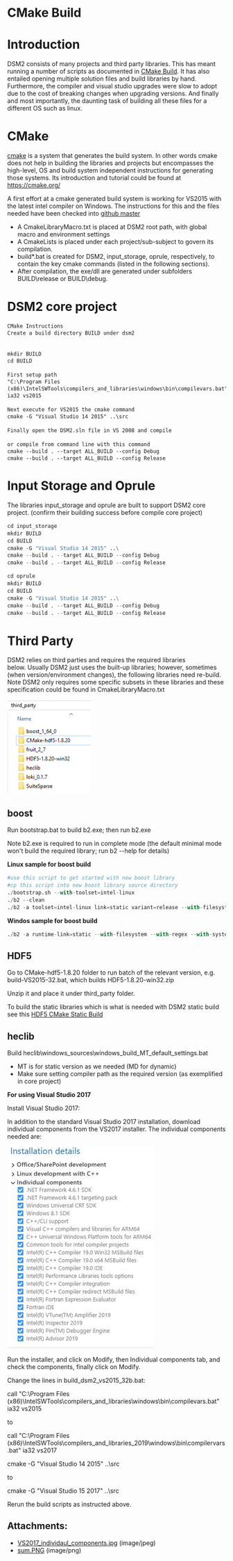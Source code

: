 # CMake Build

# Introduction

DSM2 consists of many projects and third party libraries. This has meant
running a number of scripts as documented in [CMake Build](CMake_Build).
It has also entailed opening multiple solution files and build libraries
by hand. Furthermore, the compiler and visual studio upgrades were slow
to adopt due to the cost of breaking changes when upgrading versions.
And finally and most importantly, the daunting task of building all
these files for a different OS such as linux.

# CMake

<a href="https://cmake.org/" rel="nofollow">cmake</a> is a system that
generates the build system. In other words cmake does not help in
building the libraries and projects but encompasses the high-level, OS
and build system independent instructions for generating those systems.
Its introduction and tutorial could be found at
<a href="https://cmake.org/" rel="nofollow">https://cmake.org/</a>

  

A first effort at a cmake generated build system is working for VS2015
with the latest intel compiler on Windows. The instructions for this and
the files needed have been checked into <a
href="https://github.com/CADWRDeltaModeling/dsm2/blob/master/dsm2/src/README.CMAKE.txt"
rel="nofollow">github master</a>

-   A CmakeLibraryMacro.txt is placed at DSM2 root path, with global
    macro and environment settings
-   A CmakeLists is placed under each project/sub-subject to govern its
    compilation.
-   build\*.bat is created for DSM2, input_storage, oprule,
    respectively, to contain the key cmake commands (listed in the
    following sections).
-   After compilation, the exe/dll are generated under subfolders
    BUILD\release or BUILD\debug.

# DSM2 core project

    CMake Instructions
    Create a build directory BUILD under dsm2


    mkdir BUILD
    cd BUILD

    First setup path 
    "C:\Program Files (x86)\IntelSWTools\compilers_and_libraries\windows\bin\compilevars.bat" ia32 vs2015

    Next execute for VS2015 the cmake command
    cmake -G "Visual Studio 14 2015" ..\src

    Finally open the DSM2.sln file in VS 2008 and compile

    or compile from command line with this command
    cmake --build . --target ALL_BUILD --config Debug
    cmake --build . --target ALL_BUILD --config Release

# Input Storage and Oprule

The libraries input_storage and oprule are built to support DSM2 core
project. (confirm their building success before compile core project)

``` python
cd input_storage
mkdir BUILD
cd BUILD
cmake -G "Visual Studio 14 2015" ..\
cmake --build . --target ALL_BUILD --config Debug
cmake --build . --target ALL_BUILD --config Release
```

``` python
cd oprule
mkdir BUILD
cd BUILD
cmake -G "Visual Studio 14 2015" ..\
cmake --build . --target ALL_BUILD --config Debug
cmake --build . --target ALL_BUILD --config Release
```

# Third Party

DSM2 relies on third parties and requires the required libraries
below. Usually DSM2 just uses the built-up libraries; however, sometimes
(when version/environment changes), the following libraries need
re-build. Note DSM2 only requires some specific subsets in these
libraries and these specification could be found in
CmakeLibraryMacro.txt

![sum.PNG](../attachments/87228956/87228957.png)

  

## **boost**

Run bootstrap.bat to build b2.exe; then run b2.exe

Note b2.exe is required to run in complete mode (the default minimal
mode won't build the required library; run b2 --help for details)

**Linux sample for boost build**

``` python
#use this script to get started with new boost library
#cp this script into new boost library source directory
./bootstrap.sh --with-toolset=intel-linux
./b2 --clean
./b2 -a toolset=intel-linux link=static variant=release --with-filesystem --with-regex --with-system --with-test
```

**Windos sample for boost build**

``` python
./b2 -a runtime-link=static --with-filesystem --with-regex --with-system --with-test
```

## **HDF5**

Go to CMake-hdf5-1.8.20 folder to run batch of the relevant version,
e.g. build-VS2015-32.bat, which builds HDF5-1.8.20-win32.zip

Unzip it and place it under third_party folder.

To build the static libraries which is what is needed with DSM2 static
build see this [HDF5 CMake Static Build](HDF5_CMake_Static_Build)

  

## **heclib**

Build heclib\windows_sources\windows_build_MT_default_settings.bat

-   MT is for static version as we needed (MD for dynamic)
-   Make sure setting compiler path as the required version (as
    exemplified in core project)

  

**For using Visual Studio 2017**

Install Visual Studio 2017:

In addition to the standard Visual Studio 2017 installation, download
individual components from the VS2017 installer.  The individual
components needed are:

![VS2017_individaul_components.jpg](../attachments/87228956/87228955.jpg)

Run the installer, and click on Modify, then Individual components tab,
and check the components, finally click on Modify.

  

Change the lines in build_dsm2_vs2015_32b.bat:

call "C:\Program Files
(x86)\IntelSWTools\compilers_and_libraries\windows\bin\compilevars.bat"
ia32 vs2015

to

call "C:\Program Files
(x86)\IntelSWTools\compilers_and_libraries_2019\windows\bin\compilervars.bat"
ia32 vs2017

  

cmake -G "Visual Studio 14 2015" ..\src

to 

cmake -G "Visual Studio 15 2017" ..\src

  

Rerun the build scripts as instructed above.

  

  

## Attachments:

- [VS2017_individaul_components.jpg](../attachments/87228956/87228955.jpg) (image/jpeg)
- [sum.PNG](../attachments/87228956/87228957.png) (image/png)
